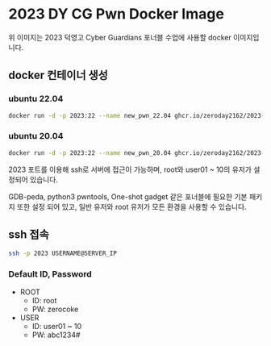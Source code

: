 # 2023 DY CG Pwn Docker Image

위 이미지는 2023 덕영고 Cyber Guardians 포너블 수업에 사용할 docker 이미지입니다.

## docker 컨테이너 생성

### ubuntu 22.04

```bash
docker run -d -p 2023:22 --name new_pwn_22.04 ghcr.io/zeroday2162/2023-cg-pwn:22.04
```

### ubuntu 20.04

```bash
docker run -d -p 2023:22 --name new_pwn_20.04 ghcr.io/zeroday2162/2023-cg-pwn:20.04
```

2023 포트를 이용해 ssh로 서버에 접근이 가능하며, root와 user01 ~ 10의 유저가 설정되어 있습니다.

GDB-peda, python3 pwntools, One-shot gadget 같은 포너블에 필요한 기본 패키지 또한 설정 되어 있고, 일반 유저와 root 유저가 모든 환경을 사용할 수 있습니다.

## ssh 접속

```bash
ssh -p 2023 USERNAME@SERVER_IP
```

### Default ID, Password

- ROOT
	- ID: root
	- PW: zerocoke
- USER
	- ID: user01 ~ 10
	- PW: abc1234#
